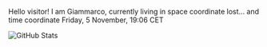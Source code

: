 Hello visitor! I am Giammarco, currently living in space coordinate lost... and time coordinate Friday, 5 November, 19:06 CET

![GitHub Stats](https://github-readme-stats.vercel.app/api?username=grcasanova)
